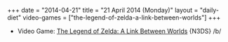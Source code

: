 +++
date = "2014-04-21"
title = "21 April 2014 (Monday)"
layout = "daily-diet"
video-games = ["the-legend-of-zelda-a-link-between-worlds"]
+++


* Video Game: [The Legend of Zelda: A Link Between Worlds](/video-games/the-legend-of-zelda-a-link-between-worlds) {N3DS} /b/